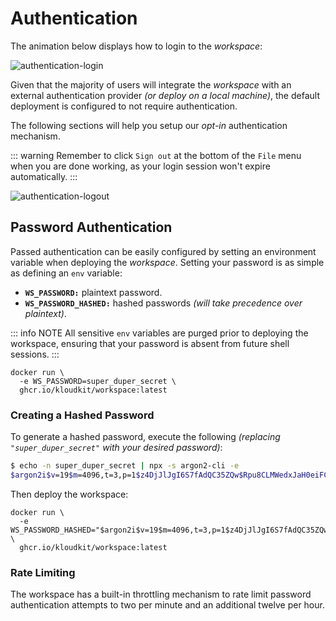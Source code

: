 # Authentication

The animation below displays how to login to the *workspace*:

![authentication-login](/editor/authentication-login.gif)

Given that the majority of users will integrate the *workspace* with an external
authentication provider *(or deploy on a local machine)*, the default deployment is
configured to not require authentication.

The following sections will help you setup our *opt-in* authentication mechanism.

::: warning
Remember to click `Sign out` at the bottom of the `File` menu when you are done working,
as your login session won't expire automatically.
:::

![authentication-logout](/editor/authentication-logout.gif)

## Password Authentication

Passed authentication can be easily configured by setting an environment variable when
deploying the *workspace*.
Setting your password is as simple as defining an `env` variable:

- **`WS_PASSWORD:`** plaintext password.
- **`WS_PASSWORD_HASHED:`** hashed passwords *(will take precedence over plaintext)*.

::: info NOTE
All sensitive `env` variables are purged prior to deploying the workspace, ensuring that
your password is absent from future shell sessions.
:::

```sh{2}
docker run \
  -e WS_PASSWORD=super_duper_secret \
  ghcr.io/kloudkit/workspace:latest
```

### Creating a Hashed Password

To generate a hashed password, execute the following
*(replacing `"super_duper_secret"` with your desired password)*:

```sh
$ echo -n super_duper_secret | npx -s argon2-cli -e
$argon2i$v=19$m=4096,t=3,p=1$z4DjJlJgI6S7fAdQC35ZQw$Rpu8CLMWedxJaH0eiFCetyoRbg+S8ow/RRyVCZzM6QE
```

Then deploy the workspace:

```sh{2}
docker run \
  -e WS_PASSWORD_HASHED="$argon2i$v=19$m=4096,t=3,p=1$z4DjJlJgI6S7fAdQC35ZQw$Rpu8CLMWedxJaH0eiFCetyoRbg+S8ow/RRyVCZzM6QE" \
  ghcr.io/kloudkit/workspace:latest
```

### Rate Limiting

The workspace has a built-in throttling mechanism to rate limit password authentication
attempts to two per minute and an additional twelve per hour.
